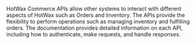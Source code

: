 HotWax Commerce APIs allow other systems to interact with different aspects of HotWax such as Orders and Inventory. The APIs provide the flexibility to perform operations such as managing inventory and fulfilling orders. The documentation provides detailed information on each API, including how to authenticate, make requests, and handle responses.
